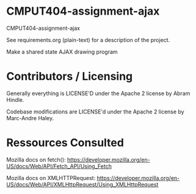 CMPUT404-assignment-ajax
==============================

CMPUT404-assignment-ajax

See requirements.org (plain-text) for a description of the project.

Make a shared state AJAX drawing program

Contributors / Licensing
========================

Generally everything is LICENSE'D under the Apache 2 license by Abram Hindle.

Codebase modifications are LICENSE'd under the Apache 2 license by Marc-Andre Haley.

Ressources Consulted
====================

Mozilla docs on fetch(): https://developer.mozilla.org/en-US/docs/Web/API/Fetch_API/Using_Fetch

Mozilla docs on XMLHTTPRequest: https://developer.mozilla.org/en-US/docs/Web/API/XMLHttpRequest/Using_XMLHttpRequest 
